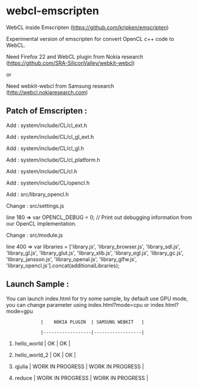 webcl-emscripten
================

WebCL inside Emscripten (https://github.com/kripken/emscripten)

Experimental version of emscripten for convert OpenCL c++ code to WebCL.

Need Firefox 22 and WebCL plugin from Nokia research (https://github.com/SRA-SiliconValley/webkit-webcl)

or

Need webkit-webcl from Samsung research (http://webcl.nokiaresearch.com)

Patch of Emscripten :
---------------------

Add : system/include/CL/cl_ext.h

Add : system/include/CL/cl_gl_ext.h

Add : system/include/CL/cl_gl.h

Add : system/include/CL/cl_platform.h

Add : system/include/CL/cl.h

Add : system/include/CL/opencl.h

Add : src/library_opencl.h

Change : src/settings.js

line 180 => var OPENCL_DEBUG = 0; // Print out debugging information from our OpenCL implementation.

Change : src/module.js

line 400 => var libraries = ['library.js', 'library_browser.js', 'library_sdl.js', 'library_gl.js', 'library_glut.js', 'library_xlib.js', 'library_egl.js', 'library_gc.js', 'library_jansson.js', 'library_openal.js', 'library_glfw.js', 'library_opencl.js'].concat(additionalLibraries);


Launch Sample :
---------------

You can launch index.html for try some sample, by default use GPU mode, you can change parameter using index.html?mode=cpu or index.html?mode=gpu

                 |    NOKIA PLUGIN  | SAMSUNG WEBKIT   |
          
                 |------------------|------------------|

1) hello_world   |       OK         |       OK         |

2) hello_world_2 |       OK         |       OK         |

3) qjulia        | WORK IN PROGRESS | WORK IN PROGRESS |

4) reduce        | WORK IN PROGRESS | WORK IN PROGRESS |

